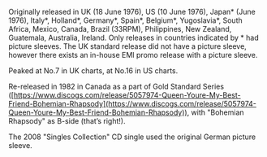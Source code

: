 Originally released in UK (18 June 1976), US (10 June 1976), Japan\* (June 1976), Italy\*, Holland\*, Germany\*, Spain\*, Belgium\*, Yugoslavia\*, South Africa, Mexico, Canada, Brazil (33RPM), Philippines, New Zealand, Guatemala, Australia, Ireland. Only releases in countries indicated by \* had picture sleeves. The UK standard release did not have a picture sleeve, however there exists an in-house EMI promo release with a picture sleeve.

Peaked at No.7 in UK charts, at No.16 in US charts.

Re-released in 1982 in Canada as a part of Gold Standard Series ([https://www.discogs.com/release/5057974-Queen-Youre-My-Best-Friend-Bohemian-Rhapsody](https://www.discogs.com/release/5057974-Queen-Youre-My-Best-Friend-Bohemian-Rhapsody)), with "Bohemian Rhapsody" as B-side (that’s right!).

The 2008 "Singles Collection" CD single used the original German picture sleeve.
